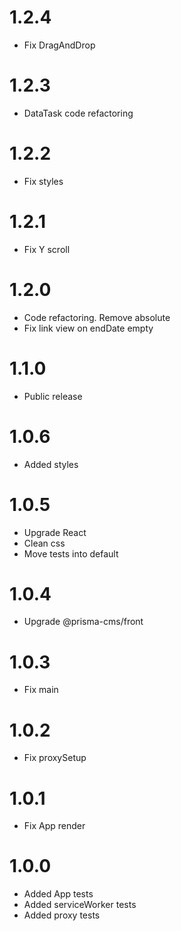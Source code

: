 1.2.4
=================================
- Fix DragAndDrop

1.2.3
=================================
- DataTask code refactoring

1.2.2
=================================
- Fix styles

1.2.1
=================================
- Fix Y scroll

1.2.0
=================================
- Code refactoring. Remove absolute
- Fix link view on endDate empty

1.1.0
=================================
- Public release

1.0.6
=================================
- Added styles

1.0.5
=================================
- Upgrade React
- Clean css
- Move tests into default

1.0.4
=================================
- Upgrade @prisma-cms/front

1.0.3
=================================
- Fix main

1.0.2
=================================
- Fix proxySetup

1.0.1
=================================
- Fix App render

1.0.0
=================================
- Added App tests
- Added serviceWorker tests
- Added proxy tests

